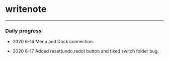 # writenote

___

### Daily progress

* 2020 6-16 Menu and Dock connection.

* 2020 6-17 Added reset(undo,redo) button and fixed switch folder bug.

